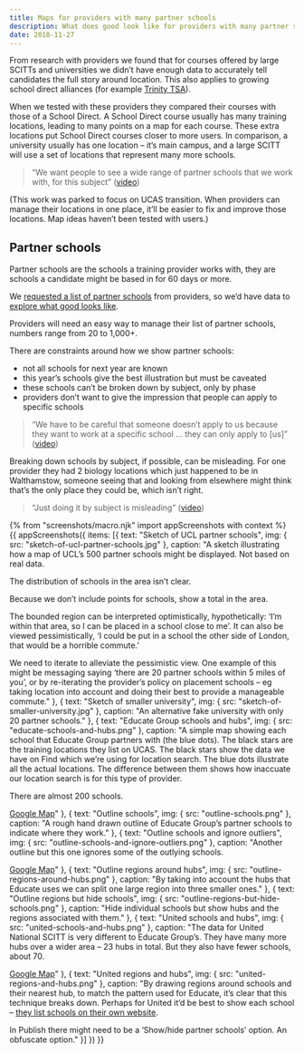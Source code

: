 ```yaml
---
title: Maps for providers with many partner schools
description: What does good look like for providers with many partner schools?
date: 2018-11-27
---
```


From research with providers we found that for courses offered by large SCITTs and universities we didn’t have enough data to accurately tell candidates the full story around location. This also applies to growing school direct alliances (for example [Trinity TSA](https://find-postgraduate-teacher-training.education.gov.uk/course/1YF/2QL9)).

When we tested with these providers they compared their courses with those of a School Direct. A School Direct course usually has many training locations, leading to many points on a map for each course. These extra locations put School Direct courses closer to more users. In comparison, a university usually has one location – it’s main campus, and a large SCITT will use a set of locations that represent many more schools.

> “We want people to see a wide range of partner schools that we work with, for this subject” ([video](https://lookback.io/watch/j7XGfjfS8Bh4WrSzz?t=19m18s))

(This work was parked to focus on UCAS transition. When providers can manage their locations in one place, it’ll be easier to fix and improve those locations. Map ideas haven’t been tested with users.)

## Partner schools

Partner schools are the schools a training provider works with, they are schools a candidate might be based in for 60 days or more.

We [requested a list of partner schools](https://trello.com/c/HYCOt7Od/733-collect-a-couple-of-sets-of-school-locations-from-large-scitts-and-universities) from providers, so we’d have data to [explore what good looks like](https://trello.com/c/YqMogW7u/735-design-what-good-looks-like-for-uni-and-national-scitt-locations).

Providers will need an easy way to manage their list of partner schools, numbers range from 20 to 1,000+.

There are constraints around how we show partner schools:

* not all schools for next year are known
* this year’s schools give the best illustration but must be caveated
* these schools can’t be broken down by subject, only by phase
* providers don’t want to give the impression that people can apply to specific schools

> “We have to be careful that someone doesn’t apply to us because they want to work at a specific school … they can only apply to \[us\]” ([video](https://lookback.io/watch/j7XGfjfS8Bh4WrSzz?t=48m2.26s))

Breaking down schools by subject, if possible, can be misleading. For one provider they had 2 biology locations which just happened to be in Walthamstow, someone seeing that and looking from elsewhere might think that’s the only place they could be, which isn’t right.

> “Just doing it by subject is misleading” ([video](https://lookback.io/watch/j7XGfjfS8Bh4WrSzz?t=1h17m12.81s))

{% from "screenshots/macro.njk" import appScreenshots with context %}
{{ appScreenshots({
  items: [{
    text: "Sketch of UCL partner schools",
    img: { src: "sketch-of-ucl-partner-schools.jpg" },
    caption: "A sketch illustrating how a map of UCL’s 500 partner schools might be displayed. Not based on real data.

The distribution of schools in the area isn’t clear.

Because we don’t include points for schools, show a total in the area.

The bounded region can be interpreted optimistically, hypothetically: ‘I’m within that area, so I can be placed in a school close to me’. It can also be viewed pessimistically, ‘I could be put in a school the other side of London, that would be a horrible commute.’

We need to iterate to alleviate the pessimistic view. One example of this might be messaging saying ‘there are 20 partner schools within 5 miles of you’, or by re-iterating the provider’s policy on placement schools – eg taking location into account and doing their best to provide a manageable commute."
  }, {
    text: "Sketch of smaller university",
    img: { src: "sketch-of-smaller-university.jpg" },
    caption: "An alternative fake university with only 20 partner schools."
  }, {
    text: "Educate Group schools and hubs",
    img: { src: "educate-schools-and-hubs.png" },
    caption: "A simple map showing each school that Educate Group partners with (the blue dots). The black stars are the training locations they list on UCAS. The black stars show the data we have on Find which we’re using for location search. The blue dots illustrate all the actual locations. The difference between them shows how inaccuate our location search is for this type of provider.

There are almost 200 schools.

[Google Map](https://www.google.com/maps/d/u/1/edit?mid=1bkUM7X4NML3-fkRSVtRbBe-uo9c1Vaoe&ll=52.768288612172654%2C-1.9754494999999679&z=7)"
  }, {
    text: "Outline schools",
    img: { src: "outline-schools.png" },
    caption: "A rough hand drawn outline of Educate Group’s partner schools to indicate where they work."
  }, {
    text: "Outline schools and ignore outliers",
    img: { src: "outline-schools-and-ignore-outliers.png" },
    caption: "Another outline but this one ignores some of the outlying schools.

[Google Map](https://www.google.com/maps/d/u/1/edit?mid=1qGoXy_eDE6amZYWkF_JwgsBcB-XR4uxm&ll=53.63114770019044%2C-1.3202538000000459&z=7)"
  }, {
    text: "Outline regions around hubs",
    img: { src: "outline-regions-around-hubs.png" },
    caption: "By taking into account the hubs that Educate uses we can split one large region into three smaller ones."
  }, {
    text: "Outline regions but hide schools",
    img: { src: "outline-regions-but-hide-schools.png" },
    caption: "Hide individual schools but show hubs and the regions associated with them."
  }, {
    text: "United schools and hubs",
    img: { src: "united-schools-and-hubs.png" },
    caption: "The data for United National SCITT is very different to Educate Group’s. They have many more hubs over a wider area – 23 hubs in total. But they also have fewer schools, about 70.

[Google Map](https://www.google.com/maps/d/u/1/edit?mid=1Mwtq1HM9bDMfgQ9UvlDNzc-9sUilhjFs&ll=52.66492574421534%2C-0.9992265000000771&z=7)"
  }, {
    text: "United regions and hubs",
    img: { src: "united-regions-and-hubs.png" },
    caption: "By drawing regions around schools and their nearest hub, to match the pattern used for Educate, it’s clear that this technique breaks down. Perhaps for United it’d be best to show each school – [they list schools on their own website](https://www.unitedteaching.org.uk/about-us/our-schools).

In Publish there might need to be a ‘Show/hide partner schools’ option. An obfuscate option."
  }]
}) }}
